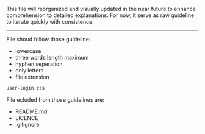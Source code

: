 
This file will reorganized and visually updated in the near future to enhance comprehension to detailed explanations.
For now, it serve as raw guideline to iterate quickly with consistence.

---

File shoud follow those guideline:
- lowercase
- three words length maximum
- hyphen seperation
- only letters
- file extension

```md
user-login.css
```

File ecluded from those guidelines are:
- README.md
- LICENCE
- .gitignore
